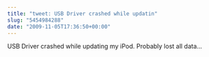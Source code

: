 ```yaml
---
title: "tweet: USB Driver crashed while updatin"
slug: "5454984288"
date: "2009-11-05T17:36:50+00:00"
---
```

USB Driver crashed while updating my iPod. Probably lost all data...
